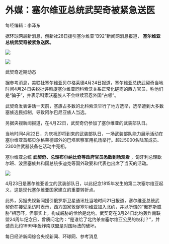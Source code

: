 # 外媒：塞尔维亚总统武契奇被紧急送医

每经编辑：李泽东

据环球网最新消息，俄新社28日援引塞尔维亚“B92”新闻网消息报道， **塞尔维亚总统武契奇被紧急送医。**

![](https://inews.gtimg.com/om_bt/OPFJCvqVBNcQSQ7Okl0THWqo_XsXotbviOavqmehdRbEUAA/1000)

![](https://inews.gtimg.com/om_bt/Os2P8MATCYIeonGLwdTr4wNWamwvR1e84iEpL8elnoV8MAA/1000)

武契奇近期动态

据参考消息，美联社塞尔维亚贝尔格莱德4月24日报道，塞尔维亚总统武契奇当地时间4月24日尖锐批评斡旋塞尔维亚同科索沃关系正常化磋商的西方官员，称他们是“骗子”，并表示科索沃塞族人不会继续容忍外国“占领”。

武契奇发表讲话一天前，塞族占多数的北科索沃举行了地方选举，选举遭到大多数塞族选民抵制，导致阿尔巴尼亚族人当选。

另据央视新闻报道，在4月22日，武契奇仍参加了塞尔维亚的武装部队日。

当地时间4月22日，为庆祝即将到来的武装部队日，一场武装部队能力展示活动在塞尔维亚首都贝尔格莱德郊外的巴塔尼察军用机场举行。超过5000名陆军成员、2300件武器装备在活动中亮相。

塞尔维亚总统 **武契奇、总理布尔纳比奇等政府官员悉数到场观看** ，匈牙利总理欧尔班、波黑塞族共和国总统多迪克等国外政要和代表也出席了当天的活动。

![](https://inews.gtimg.com/om_bt/O4EqA8A1DailTuWM-_8zgU7wvltkjcW5C2S7t0lyuiRoYAA/1000)

4月23日是塞尔维亚设立的武装部队日，以此纪念1815年发生的第二次塞尔维亚起义，这是现代塞尔维亚国家建立的重要转折点。

此外，另据央视新闻援引俄罗斯卫星通讯社当地时间21日报道，塞尔维亚总统武契奇在接受采访时表示，西方国家敦促塞尔维亚加入北约，并以所谓的“俄罗斯威胁”相恐吓，但事实上，构成威胁的恰恰是北约。武契奇在3月24日北约轰炸南联盟24周年纪念日，曾质问北约：“是谁给了北约杀害塞尔维亚公民的权利？”，并谴责北约1999年轰炸南联盟是对国际法的破坏。

每日经济新闻综合央视新闻、环球网、参考消息

